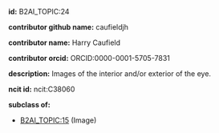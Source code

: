 **id:** B2AI_TOPIC:24

**contributor github name:** caufieldjh

**contributor name:** Harry Caufield

**contributor orcid:** ORCID:0000-0001-5705-7831

**description:** Images of the interior and/or exterior of the eye.

**ncit id:** ncit:C38060

**subclass of:**

- [B2AI_TOPIC:15](../topics/Image.markdown) (Image)
